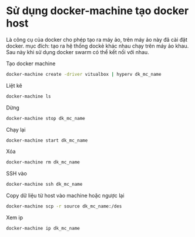 # Sử dụng docker-machine tạo docker host

Là công cụ của docker cho phép tạo ra máy ảo, trên máy ảo này đã cài đặt docker. mục đích: tạo ra hệ thống dockẻ khác nhau chạy trên máy ảo khau. Sau này khi sử dụng docker swarm có thể kết nối với nhau.

Tạo docker machine

```sh
docker-machine create -driver vitualbox | hyperv dk_mc_name
```

Liệt kê

```sh
docker-machine ls
```

Dừng

```sh
docker-machine stop dk_mc_name
```

Chạy lại

```sh
docker-machine start dk_mc_name
```

Xóa

```sh
docker-machine rm dk_mc_name
```

SSH vào 

```sh
docker-machine ssh dk_mc_name
```

Copy dữ liệu từ host vào machine hoặc ngược lại

```sh
docker-machine scp -r source dk_mc_name:/des
```

Xem ip

```sh
docker-machine ip dk_mc_name
```
